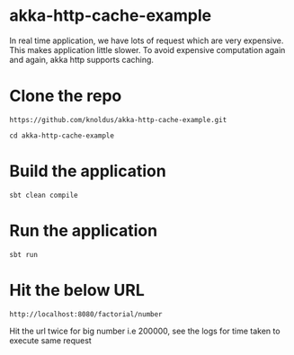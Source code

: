 
# akka-http-cache-example

In real time application, we have lots of request which are very expensive. This makes application little slower. 
To avoid expensive computation again and again, akka http supports caching.

# Clone the repo


``https://github.com/knoldus/akka-http-cache-example.git``

``cd akka-http-cache-example``

# Build the application

``sbt clean compile``

# Run the application

``sbt run``

# Hit the below URL

``http://localhost:8080/factorial/number`` 
 
 Hit the url twice for big number i.e 200000, see the logs for time taken to execute same request

